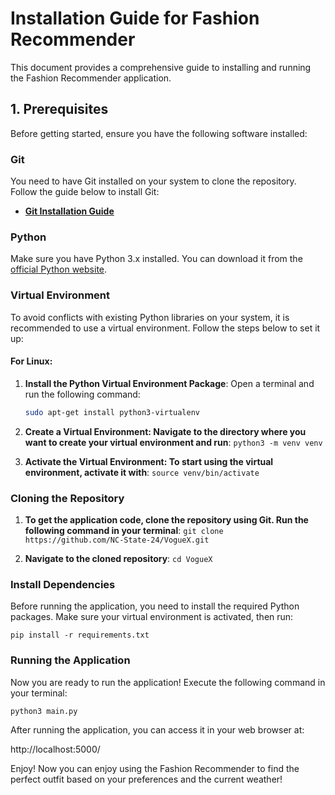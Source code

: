 # Installation Guide for Fashion Recommender

This document provides a comprehensive guide to installing and running the Fashion Recommender application.

## 1. Prerequisites

Before getting started, ensure you have the following software installed:

### Git
You need to have Git installed on your system to clone the repository. Follow the guide below to install Git:

* **[Git Installation Guide](https://git-scm.com/book/en/v2/Getting-Started-Installing-Git)**

### Python
Make sure you have Python 3.x installed. You can download it from the [official Python website](https://www.python.org/downloads/).

### Virtual Environment
To avoid conflicts with existing Python libraries on your system, it is recommended to use a virtual environment. Follow the steps below to set it up:

#### For Linux:

1. **Install the Python Virtual Environment Package**:
   Open a terminal and run the following command:

   ```bash
   sudo apt-get install python3-virtualenv
    ```
2. **Create a Virtual Environment: Navigate to the directory where you want to create your virtual environment and run**:
    `python3 -m venv venv`
3. **Activate the Virtual Environment: To start using the virtual environment, activate it with**:
    `source venv/bin/activate`
### Cloning the Repository

1. **To get the application code, clone the repository using Git. Run the following command in your terminal**:
    `git clone https://github.com/NC-State-24/VogueX.git`

2. **Navigate to the cloned repository**:
    `cd VogueX`

### Install Dependencies

Before running the application, you need to install the required Python packages. Make sure your virtual environment is activated, then run:

`pip install -r requirements.txt`

### Running the Application

Now you are ready to run the application! Execute the following command in your terminal:

`python3 main.py`

After running the application, you can access it in your web browser at:

http://localhost:5000/

Enjoy!
Now you can enjoy using the Fashion Recommender to find the perfect outfit based on your preferences and the current weather!